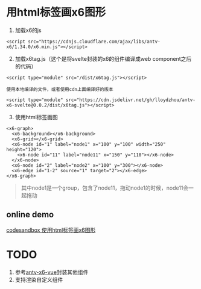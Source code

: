 # 用html标签画x6图形

1. 加载x6的js
```
<script src="https://cdnjs.cloudflare.com/ajax/libs/antv-x6/1.34.0/x6.min.js"></script>
```

2. 加载x6tag.js（这个是将svelte封装的x6的组件编译成web component之后的代码）
```
<script type="module" src="/dist/x6tag.js"></script>

使用本地编译的文件，或者使用cdn上面编译好的版本

<script type="module" src="https://cdn.jsdelivr.net/gh/lloydzhou/antv-x6-svelte@0.0.2/dist/x6tag.js"></script>
```

3. 使用html标签画图
```
<x6-graph>
  <x6-background></x6-background>
  <x6-grid></x6-grid>
  <x6-node id="1" label="node1" x="100" y="100" width="250" height="120">
    <x6-node id="11" label="node11" x="150" y="110"></x6-node>
  </x6-node>
  <x6-node id="2" label="node2" x="100" y="300"></x6-node>
  <x6-edge id="1-2" source="1" target="2"></x6-edge>
</x6-graph>
```
> 其中node1是一个group，包含了node11，拖动node1的时候，node11会一起拖动


## online demo
[codesandbox 使用html标签画x6图形](https://codesandbox.io/s/antv-x6-html-988sgg?file=/index.html)

# TODO

1. 参考[antv-x6-vue](https://github.com/lloydzhou/antv-x6-vue)封装其他组件
2. 支持渲染自定义组件


